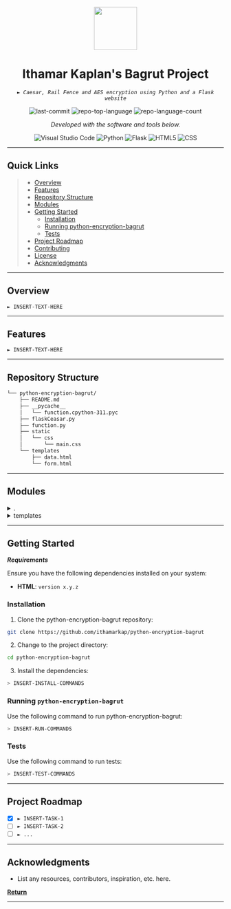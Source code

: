 <p align="center">
  <img src="https://upload.wikimedia.org/wikipedia/he/thumb/1/15/Ministry_of_Education.svg/1200px-Ministry_of_Education.svg.png" width="100" />
</p>
<p align="center">
    <h1 align="center">Ithamar Kaplan's Bagrut Project</h1>
</p>
<p align="center">
    <em><code>► Caesar, Rail Fence and AES encryption using Python and a Flask website</code></em>
</p>
<p align="center">
	<img src="https://img.shields.io/github/last-commit/ithamarkap/python-encryption-bagrut?style=flat&logo=git&logoColor=white&color=0080ff" alt="last-commit">
	<img src="https://img.shields.io/github/languages/top/ithamarkap/python-encryption-bagrut?style=flat&color=0080ff" alt="repo-top-language">
	<img src="https://img.shields.io/github/languages/count/ithamarkap/python-encryption-bagrut?style=flat&color=0080ff" alt="repo-language-count">
<p>
<p align="center">
		<em>Developed with the software and tools below.</em>
</p>
<p align="center">
	<img src="https://img.shields.io/badge/Visual%20Studio%20Code-007ACC?style=flat&logo=visualstudiocode&logoColor=white" alt="Visual Studio Code">
	<img src="https://img.shields.io/badge/Python-3776AB.svg?style=flat&logo=Python&logoColor=white" alt="Python">
	<img src="https://img.shields.io/badge/Flask-000000?style=flat&logo=flask&logoColor=white" alt="Flask">
	<img src="https://img.shields.io/badge/HTML5-E34F26.svg?style=flat&logo=HTML5&logoColor=white" alt="HTML5">
	<img src="https://img.shields.io/badge/CSS-239120?&style=flat&logo=css3&logoColor=white" alt="CSS">
</p>
<hr>

##  Quick Links

> - [ Overview](#-overview)
> - [ Features](#-features)
> - [ Repository Structure](#-repository-structure)
> - [ Modules](#-modules)
> - [ Getting Started](#-getting-started)
>   - [ Installation](#-installation)
>   - [Running python-encryption-bagrut](#-running-python-encryption-bagrut)
>   - [ Tests](#-tests)
> - [ Project Roadmap](#-project-roadmap)
> - [ Contributing](#-contributing)
> - [ License](#-license)
> - [ Acknowledgments](#-acknowledgments)

---

##  Overview

<code>► INSERT-TEXT-HERE</code>

---

##  Features

<code>► INSERT-TEXT-HERE</code>

---

##  Repository Structure

```sh
└── python-encryption-bagrut/
    ├── README.md
    ├── __pycache__
    │   └── function.cpython-311.pyc
    ├── flaskCeasar.py
    ├── function.py
    ├── static
    │   └── css
    │       └── main.css
    └── templates
        ├── data.html
        └── form.html
```

---

##  Modules

<details closed><summary>.</summary>

| File                                                                                                | Summary                         |
| ---                                                                                                 | ---                             |
| [function.py](https://github.com/ithamarkap/python-encryption-bagrut/blob/master/function.py)       | <code>► INSERT-TEXT-HERE</code> |
| [flaskCeasar.py](https://github.com/ithamarkap/python-encryption-bagrut/blob/master/flaskCeasar.py) | <code>► INSERT-TEXT-HERE</code> |

</details>

<details closed><summary>templates</summary>

| File                                                                                                | Summary                         |
| ---                                                                                                 | ---                             |
| [form.html](https://github.com/ithamarkap/python-encryption-bagrut/blob/master/templates/form.html) | <code>► INSERT-TEXT-HERE</code> |
| [data.html](https://github.com/ithamarkap/python-encryption-bagrut/blob/master/templates/data.html) | <code>► INSERT-TEXT-HERE</code> |

</details>

---

##  Getting Started

***Requirements***

Ensure you have the following dependencies installed on your system:

* **HTML**: `version x.y.z`

###  Installation

1. Clone the python-encryption-bagrut repository:

```sh
git clone https://github.com/ithamarkap/python-encryption-bagrut
```

2. Change to the project directory:

```sh
cd python-encryption-bagrut
```

3. Install the dependencies:

```sh
> INSERT-INSTALL-COMMANDS
```

###  Running `python-encryption-bagrut`

Use the following command to run python-encryption-bagrut:

```sh
> INSERT-RUN-COMMANDS
```

###  Tests

Use the following command to run tests:

```sh
> INSERT-TEST-COMMANDS
```

---

##  Project Roadmap

- [X] `► INSERT-TASK-1`
- [ ] `► INSERT-TASK-2`
- [ ] `► ...`

---

##  Acknowledgments

- List any resources, contributors, inspiration, etc. here.

[**Return**](#-quick-links)

---
